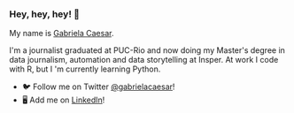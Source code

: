 ### Hey, hey, hey! 👋

My name is [Gabriela Caesar](https://www.gabrielacaesar.com/about/). 

I'm a journalist graduated at PUC-Rio and now doing my Master's degree in data journalism, automation and data storytelling at Insper. At work I code with R, but I 'm currently learning Python. 

- 🐦 Follow me on Twitter [@gabrielacaesar](https://twitter.com/gabrielacaesar)!              
- 🖥️ Add me on [LinkedIn](https://www.linkedin.com/in/gabrielacaesar/)!             
